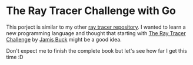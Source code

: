 # The Ray Tracer Challenge with Go

This porject is similar to my other [ray tracer repository](https://github.com/ItsAMirko/TheRayTracerChallenge). I
wanted to learn a new programming language and thought that starting with
[The Ray Tracer Challenge](https://www.amazon.de/Ray-Tracer-Challenge-Test-Driven-Renderer/dp/1680502719) by
[Jamis Buck](https://twitter.com/jamis) might be a good idea.

Don't expect me to finish the complete book but let's see how far I get this time :D